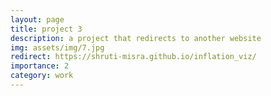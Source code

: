 ```yaml
---
layout: page
title: project 3
description: a project that redirects to another website
img: assets/img/7.jpg
redirect: https://shruti-misra.github.io/inflation_viz/
importance: 2
category: work
---
```

